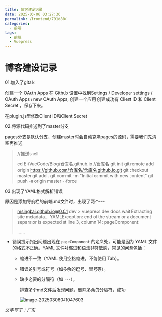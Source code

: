 ```yaml
---
title: 博客建设记录
date: 2025-03-06 03:27:36
permalink: /frontend/791d80/
categories:
  - 前端
tags:
  - 前端
  - Vuepress
---
```



# 博客建设记录

01.加入了gitalk

创建一个 OAuth Apps
在 Github 设置中找到Settings / Developer settings / OAuth Apps / new OAuth Apps, 创建一个应用
创建成功有 Client ID 和 Client Secret ，保存下来。

在plugin.js里修改Client ID和Client Secret

02.将源代码推送到了master分支

pages分支是默认分支，创建master时会自动克隆pages的源码，需要我们先清空再推送

> //推送shell
>
> cd E:/VueCode/Blog/仓库名.github.io   //仓库名
> git init
> git remote add origin https://github.com/仓库名/仓库名.github.io.git
> git checkout master
> git add .
> git commit -m "Initial commit with new content"
> git push -u origin master --force

03.出现了YAML格式解析错误

原因是添加导航栏的前端.md文件时，出现了两个---

>  msingbai.github.io@0.0.1 dev > vuepress dev docs wait Extracting site metadata... YAMLException: end of the stream or a document separator is expected at line 3, column 14:    pageComponent:
>
> ......

- 错误提示指出问题出现在 `pageComponent` 的定义处，可能是因为 YAML 文件的格式不正确。YAML 文件对缩进和语法非常敏感，常见的问题包括：

  - 缩进不一致（YAML 使用空格缩进，不能使用 Tab）。

  - 错误的引号或符号（如多余的逗号、冒号等）。

  - 缺少必要的分隔符（如 `---`）。

    排查多个md文件后发现问题，删除多余的分隔符，成功
    
    ![image-20250306041047603](E:\VueCode\Blog\msingbai.github.io\docs\60.前端\01.Vuepress\01.博客建设记录.assets\image-20250306041047603.png)

*文字写于：广东*

